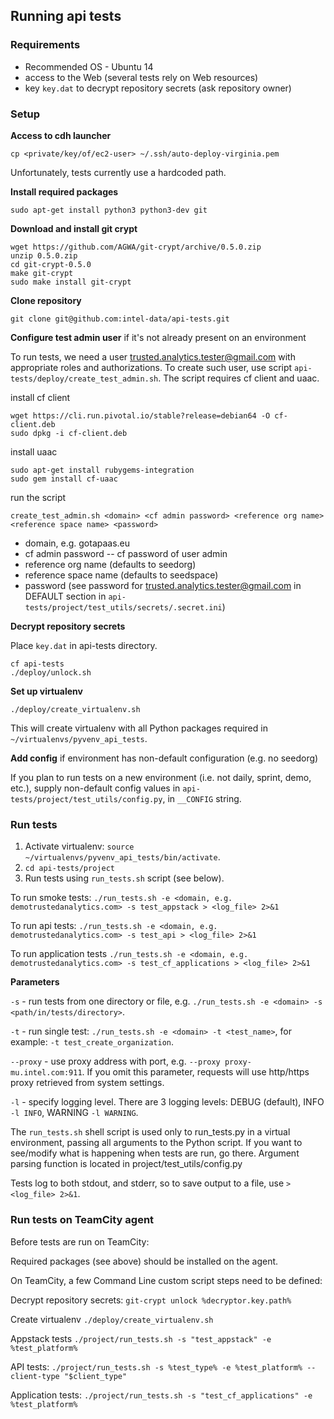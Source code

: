 ## Running api tests

### Requirements
* Recommended OS - Ubuntu 14
* access to the Web (several tests rely on Web resources)
* key `key.dat` to decrypt repository secrets (ask repository owner)


### Setup

**Access to cdh launcher**
```
cp <private/key/of/ec2-user> ~/.ssh/auto-deploy-virginia.pem
```
Unfortunately, tests currently use a hardcoded path.

**Install required packages**
```
sudo apt-get install python3 python3-dev git
```

**Download and install git crypt**
```
wget https://github.com/AGWA/git-crypt/archive/0.5.0.zip
unzip 0.5.0.zip
cd git-crypt-0.5.0
make git-crypt
sudo make install git-crypt
```

**Clone repository**
```
git clone git@github.com:intel-data/api-tests.git
```

**Configure test admin user** if it's not already present on an environment

To run tests, we need a user trusted.analytics.tester@gmail.com with appropriate roles and authorizations. To create such user, use script `api-tests/deploy/create_test_admin.sh`. The script requires cf client and uaac.

install cf client
```
wget https://cli.run.pivotal.io/stable?release=debian64 -O cf-client.deb
sudo dpkg -i cf-client.deb
```

install uaac
```
sudo apt-get install rubygems-integration
sudo gem install cf-uaac
```

run the script
```
create_test_admin.sh <domain> <cf admin password> <reference org name> <reference space name> <password>
```
- domain, e.g. gotapaas.eu
- cf admin password -- cf password of user admin
- reference org name (defaults to seedorg)
- reference space name (defaults to seedspace)
- password (see password for trusted.analytics.tester@gmail.com in DEFAULT section in `api-tests/project/test_utils/secrets/.secret.ini`)
 
**Decrypt repository secrets**

Place `key.dat` in api-tests directory.
```
cf api-tests
./deploy/unlock.sh
```

**Set up virtualenv**
```
./deploy/create_virtualenv.sh
```
This will create virtualenv with all Python packages required in `~/virtualenvs/pyvenv_api_tests`.

**Add config** if environment has non-default configuration (e.g. no seedorg)

If you plan to run tests on a new environment (i.e. not daily, sprint, demo, etc.), supply non-default config values in `api-tests/project/test_utils/config.py`, in `__CONFIG` string.


### Run tests
1. Activate virtualenv: `source ~/virtualenvs/pyvenv_api_tests/bin/activate`.
2. `cd api-tests/project`
3. Run tests using `run_tests.sh` script (see below).

To run smoke tests:
`./run_tests.sh -e <domain, e.g. demotrustedanalytics.com> -s test_appstack > <log_file> 2>&1`

To run api tests:
`./run_tests.sh -e <domain, e.g. demotrustedanalytics.com> -s test_api > <log_file> 2>&1`

To run application tests 
`./run_tests.sh -e <domain, e.g. demotrustedanalytics.com> -s test_cf_applications > <log_file> 2>&1`

**Parameters**

`-s` - run tests from one directory or file, e.g. `./run_tests.sh -e <domain> -s <path/in/tests/directory>`.

`-t` - run single test: `./run_tests.sh -e <domain> -t <test_name>`, for example: `-t test_create_organization`.

`--proxy` - use proxy address with port, e.g. `--proxy proxy-mu.intel.com:911`. If you omit this parameter, requests will use http/https proxy retrieved from system settings.

`-l` - specify logging level. There are 3 logging levels: DEBUG (default), INFO `-l INFO`, WARNING `-l WARNING`.

The `run_tests.sh` shell script is used only to run_tests.py in a virtual environment, passing all arguments to the Python script. If you want to see/modify what is happening when tests are run, go there. Argument parsing function is located in project/test_utils/config.py

Tests log to both stdout, and stderr, so to save output to a file, use `> <log_file> 2>&1`.


### Run tests on TeamCity agent

Before tests are run on TeamCity:

Required packages (see above) should be installed on the agent.

On TeamCity, a few Command Line custom script steps need to be defined:

Decrypt repository secrets: `git-crypt unlock %decryptor.key.path%`

Create virtualenv `./deploy/create_virtualenv.sh`

Appstack tests `./project/run_tests.sh -s "test_appstack" -e %test_platform%`

API tests: `./project/run_tests.sh -s %test_type% -e %test_platform% --client-type "$client_type"`

Application tests: `./project/run_tests.sh -s "test_cf_applications" -e %test_platform%`
